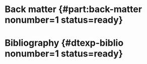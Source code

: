 # Back matter {#part:back-matter nonumber=1 status=ready}

# Bibliography {#dtexp-biblio nonumber=1 status=ready}


<div id="#put-bibliography-here"/>
